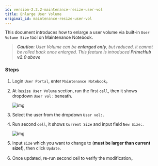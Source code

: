 ```yaml
---
id: version-2.2.2-maintenance-resize-user-vol
title: Enlarge User Volume
original_id: maintenance-resize-user-vol
---
```


This document introduces how to enlarge a user volume via built-in `User Volume Size` tool on Maintenance Notebook.

>***Caution**: User Volume can be **enlarged only**, but reduced, it cannot be rolled back once enlarged. This feature is introduced **PrimeHub v2.0 above***

### Steps

1. Login `User Portal`, enter `Maintenance Notebook`。

2. At `Resize User Volume` section, run the first `cell`, then it shows dropdown `User vol:` beneath.

    ![img](assets/dropdown_user_list.png)

3. Select the user from the dropdown `User vol:`.

4. Run second `cell`, it shows `Current Size` and input field `New Size:`.

    ![img](assets/enlarge_user_vol.png)

5. Input `size` which you want to change to (**must be larger than current size!**), then click `Update`.

6. Once updated, re-run second cell to verify the modification。

